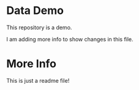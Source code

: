 # Data Demo

This repository is a demo.

I am adding more info to show changes in this file.

# More Info

This is just a readme file!
